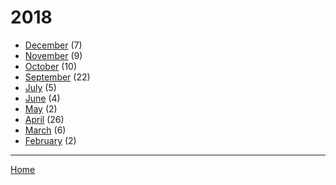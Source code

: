 # 2018

  * [December](./2018-12.md) (7)
  * [November](./2018-11.md) (9)
  * [October](./2018-10.md) (10)
  * [September](./2018-09.md) (22)
  * [July](./2018-07.md) (5)
  * [June](./2018-06.md) (4)
  * [May](./2018-05.md) (2)
  * [April](./2018-04.md) (26)
  * [March](./2018-03.md) (6)
  * [February](./2018-02.md) (2)

----

[Home](../)
